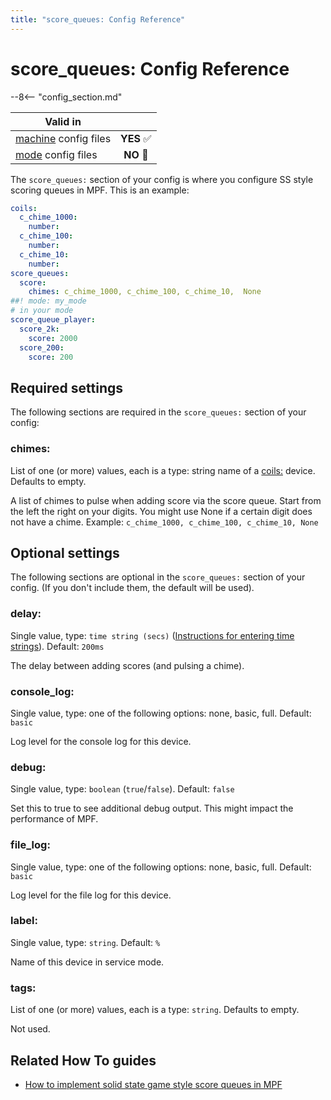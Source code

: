 ```yaml
---
title: "score_queues: Config Reference"
---
```


# score_queues: Config Reference

--8<-- "config_section.md"

| Valid in | |
|-----|:----:|
|[machine](instructions/machine_config.md) config files |**YES** :white_check_mark:|
|[mode](instructions/mode_config.md) config files|**NO** :no_entry_sign:|

The `score_queues:` section of your config is where you configure SS
style scoring queues in MPF. This is an example:

``` yaml
coils:
  c_chime_1000:
    number:
  c_chime_100:
    number:
  c_chime_10:
    number:
score_queues:
  score:
    chimes: c_chime_1000, c_chime_100, c_chime_10,  None
##! mode: my_mode
# in your mode
score_queue_player:
  score_2k:
    score: 2000
  score_200:
    score: 200
```

## Required settings

The following sections are required in the `score_queues:` section of
your config:

### chimes:

List of one (or more) values, each is a type: string name of a
[coils:](coils.md) device. Defaults to empty.

A list of chimes to pulse when adding score via the score queue. Start
from the left the right on your digits. You might use None if a certain
digit does not have a chime. Example:
`c_chime_1000, c_chime_100, c_chime_10, None`

## Optional settings

The following sections are optional in the `score_queues:` section of
your config. (If you don't include them, the default will be used).

### delay:

Single value, type: `time string (secs)`
([Instructions for entering time strings](instructions/time_strings.md)). Default: `200ms`

The delay between adding scores (and pulsing a chime).

### console_log:

Single value, type: one of the following options: none, basic, full.
Default: `basic`

Log level for the console log for this device.

### debug:

Single value, type: `boolean` (`true`/`false`). Default: `false`

Set this to true to see additional debug output. This might impact the
performance of MPF.

### file_log:

Single value, type: one of the following options: none, basic, full.
Default: `basic`

Log level for the file log for this device.

### label:

Single value, type: `string`. Default: `%`

Name of this device in service mode.

### tags:

List of one (or more) values, each is a type: `string`. Defaults to
empty.

Not used.

## Related How To guides

* [How to implement solid state game style score queues in MPF](../game_logic/scoring/ss_style_score_queues.md)
